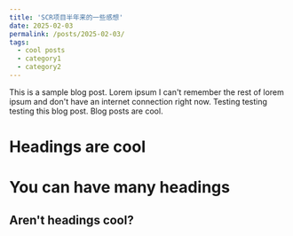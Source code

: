 ```yaml
---
title: 'SCR项目半年来的一些感想'
date: 2025-02-03
permalink: /posts/2025-02-03/
tags:
  - cool posts
  - category1
  - category2
---
```


This is a sample blog post. Lorem ipsum I can't remember the rest of lorem ipsum and don't have an internet connection right now. Testing testing testing this blog post. Blog posts are cool.

Headings are cool
======

You can have many headings
======

Aren't headings cool?
------
